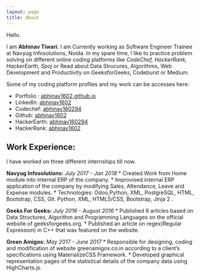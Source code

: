 ```yaml
---
layout: page
title: About
---
```


Hello.

I am **Abhinav Tiwari**. 
I am Currently working as Software Engineer Trainee at Navyug Infosolutions, Noida. In my spare time, I like to practice problem solving on different online coding platforms like *CodeChef, HackerRank, HackerEarth, Spoj* or 
Read about Data Strucures, Algorithms, Web Development and Productivity on GeeksforGeeks, Codeburst or Medium.

Some of my coding platform profiles and my work can be accesses here:
* Portfolio : [abhinav1602.github.io](https://abhinav1602.github.io)
* LinkedIn: [abhinav1602](https://www.linkedin.com/in/abhinav1602/)
* Codechef: [abhinav160294](https://www.codechef.com/users/abhinav160294)
* Github: [abhinav1602](https://github.com/abhinav1602)
* HackerEarth: [abhinav160294](https://www.hackerearth.com/@abhinav160294)
* HackerRank: [abhinav1602](https://www.hackerrank.com/abhinav160294)


## Work Experience:
I have worked on three different internships till now.

**Navyug Infosolutions:** *July 2017 - Jan 2018*
    * Created Work from Home module into internal ERP of the
    company.
    * Improvised internal ERP application of the company by modifying
    Sales, Attendance, Leave and Expense modules.
    * Technologies: Odoo,Python, XML, PostgreSQL, HTML, Bootstrap,
    CSS, Git. Python, XML, HTML5/CSS, Bootstrap, Jinja 2 .


**Geeks For Geeks:** *July 2016 - August 2016*
    * Published 8 articles based on Data Structures, Algorithm and
    Programming Languages on the official website of
    geeksforgeeks.org.
    * Published an article on regex(Regular Expression) in C++ that was
    featured on the website.

**Green Amigos:** *May 2017 - June 2017*
    * Responsible for designing, coding and modification of website
    greenamigos.co.in according to a client’s specifications using
    MaterializeCSS Framework.
    * Developed graphical representation pages of the statistical
    details of the company data using HighCharts.js.
